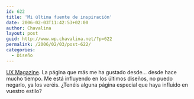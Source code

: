 ```yaml
---
id: 622
title: 'Mi última fuente de inspiración'
date: 2006-02-03T11:42:53+02:00
author: Chavalina
layout: post
guid: http://www.wp.chavalina.net/?p=622
permalink: /2006/02/03/post-622/
categories:
  - Diseño
---
```

<a href="http://www.uxmag.com/" target="_blank">UX Magazine</a>. La página que más me ha gustado desde… desde hace mucho tiempo. Me está influyendo en los últimos dise&ntilde;os, no puedo negarlo, ya los veréis. ¿Tenéis alguna página especial que haya influido en vuestro estilo?